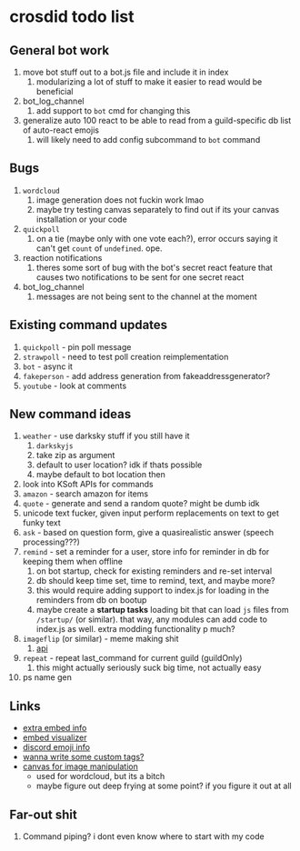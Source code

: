 # crosdid todo list

## General bot work

1. move bot stuff out to a bot.js file and include it in index
   1. modularizing a lot of stuff to make it easier to read would be beneficial
2. bot_log_channel
   1. add support to `bot` cmd for changing this
3. generalize auto 100 react to be able to read from a guild-specific db list of auto-react emojis
   1. will likely need to add config subcommand to `bot` command

## Bugs

1. `wordcloud`
   1. image generation does not fuckin work lmao
   2. maybe try testing canvas separately to find out if its your canvas installation or your code
2. `quickpoll`
   1. on a tie (maybe only with one vote each?), error occurs saying it can't get `count` of `undefined`. ope.
3. reaction notifications
   1. theres some sort of bug with the bot's secret react feature that causes two notifications to be sent for one secret react
4. bot_log_channel
   1. messages are not being sent to the channel at the moment

## Existing command updates

1. `quickpoll` - pin poll message
2. `strawpoll` - need to test poll creation reimplementation
3. `bot` - async it
4. `fakeperson` - add address generation from fakeaddressgenerator?
5. `youtube` - look at comments

## New command ideas

1. `weather` - use darksky stuff if you still have it
   1. `darkskyjs`
   2. take zip as argument
   3. default to user location? idk if thats possible
   4. maybe default to bot location then
2. look into KSoft APIs for commands
3. `amazon` - search amazon for items
4. `quote` - generate and send a random quote? might be dumb idk
5. unicode text fucker, given input perform replacements on text to get funky text
6. `ask` - based on question form, give a quasirealistic answer (speech processing???)
7. `remind` - set a reminder for a user, store info for reminder in db for keeping them when offline
   1. on bot startup, check for existing reminders and re-set interval
   2. db should keep time set, time to remind, text, and maybe more?
   3. this would require adding support to index.js for loading in the reminders from db on bootup
   4. maybe create a **startup tasks** loading bit that can load `js` files from `/startup/` (or similar). that way, any modules can add code to index.js as well. extra modding functionality p much?
8. `imageflip` (or similar) - meme making shit
   1. [api](https://imgflip.com/api)
9. `repeat` - repeat last_command for current guild (guildOnly)
    1. this might actually seriously suck big time, not actually easy
10. ps name gen

## Links

- [extra embed info](https://discordjs.guide/popular-topics/embeds.html#embed-preview)
- [embed visualizer](https://leovoel.github.io/embed-visualizer/)
- [discord emoji info](https://github.com/AnIdiotsGuide/discordjs-bot-guide/blob/master/coding-guides/using-emojis.md)
- [wanna write some custom tags?](https://developer.mozilla.org/en-US/docs/Web/JavaScript/Reference/Template_literals#Tagged_templates)
- [canvas for image manipulation](https://discordjs.guide/popular-topics/canvas.html#setting-up-canvas)
  - used for wordcloud, but its a bitch
  - maybe figure out deep frying at some point? if you figure it out at all

## Far-out shit

1. Command piping? i dont even know where to start with my code
